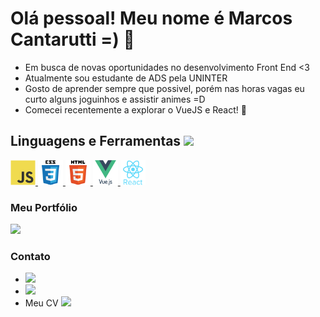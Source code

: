 # Olá pessoal! Meu nome é Marcos Cantarutti =) 👋

- Em busca de novas oportunidades no desenvolvimento Front End <3
- Atualmente sou estudante de ADS pela UNINTER
- Gosto de aprender sempre que possivel, porém nas horas vagas eu curto alguns joguinhos e assistir animes =D
- Comecei recentemente a explorar o VueJS e React!  :rocket: 


## Linguagens e Ferramentas <img src="https://media.giphy.com/media/WUlplcMpOCEmTGBtBW/giphy.gif" width="30">

<p align="left"> 
<a href="https://developer.mozilla.org/en-US/docs/Web/JavaScript" target="_blank"> <img src="https://raw.githubusercontent.com/devicons/devicon/master/icons/javascript/javascript-original.svg" alt="javascript" width="40" height="40"/> </a>	
<a href="https://www.w3schools.com/css/" target="_blank"> <img src="https://raw.githubusercontent.com/devicons/devicon/master/icons/css3/css3-original-wordmark.svg" alt="css3" width="40" height="40"/> </a>
<a href="https://www.w3.org/html/" target="_blank"> <img src="https://raw.githubusercontent.com/devicons/devicon/master/icons/html5/html5-original-wordmark.svg" alt="html5" width="40" height="40"/> </a> 
<a href="https://vuejs.org/" target="_blank"> <img src="https://raw.githubusercontent.com/devicons/devicon/master/icons/vuejs/vuejs-original-wordmark.svg" alt="VueJS" width="40" height="40"/> </a>
 <a href="https://pt-br.reactjs.org/" target="_blank"> <img src="https://raw.githubusercontent.com/devicons/devicon/master/icons/react/react-original-wordmark.svg" alt="React" width="40" height="40"/> </a>
</p>


 ### Meu Portfólio

<a href="https://marcoscantarutti.github.io/Portfolio/" target="_blank"><img src="https://img.shields.io/badge/-Portf%C3%B3lio-lightgrey" width="80" target="_blank"></a>


### Contato
- <a href="https://www.linkedin.com/in/marcos-cantarutti/" target="_blank"><img src="https://img.shields.io/badge/-LinkedIn-%230077B5?style=for-the-badge&logo=linkedin&logoColor=white" target="_blank"></a>     
- <a href = "mailto:marcossandim21@gmail.com"><img src="https://img.shields.io/badge/Gmail-D14836?style=for-the-badge&logo=gmail&logoColor=white" target="_blank"></a>  
- Meu CV  <a href = "https://www.cvkeep.com/cv/marcoscantarutti" target="_blank"><img src="https://cdn-icons-png.flaticon.com/512/4337/4337299.png" target="_blank" width="20"> </a>
